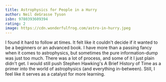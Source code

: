 ```yaml
---
title: Astrophysics for People in a Hurry
author: Neil deGrasse Tyson
isbn: 9780393609394
rating: 2
image: https://cdn.wonderfulfrog.com/astro-in-hurry.jpeg
---
```


I found it hard to follow at times. It felt like it couldn't decide if it wanted to be a beginners or an advanced book. I have more than a passing fancy when it comes to astrophysics, but sometimes the pure information-dump was just too much. There was a lot of process, and some of it I just plain didn't get. I would still push Stephen Hawking's A Brief History of Time as a primer into the world of astrophysics (and everything in-between). Still, I feel like it serves as a catalyst for more learning.

